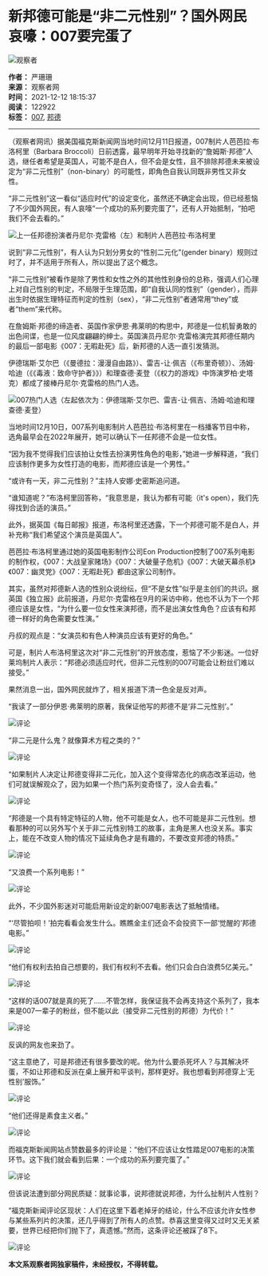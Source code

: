 # 新邦德可能是“非二元性别”？国外网民哀嚎：007要完蛋了

![观察者](https://i.guancha.cn/vip-diamond.gif)

**作者：** 严珊珊  
**来源：** 观察者网  
**时间：** 2021-12-12 18:15:37  
**阅读：** 122922  
**标签：** [007](https://www.guancha.cn/api/search.htm?click=news&keyword=007), [邦德](https://www.guancha.cn/api/search.htm?click=news&keyword=%E9%82%A6%E5%BE%B7)

---

（观察者网讯）据美国福克斯新闻网当地时间12月11日报道，007制片人芭芭拉·布洛柯里（Barbara Broccoli）日前透露，最早明年开始寻找新的“詹姆斯·邦德”人选，继任者希望是英国人，可能不是白人，但不会是女性，且不排除邦德未来被设定为“非二元性别”（non-binary）的可能性，即角色自我认同既非男性又非女性。

“非二元性别”这一看似“适应时代”的设定变化，虽然还不确定会出现，但已经惹恼了不少国外网民，有人哀嚎“一个成功的系列要完蛋了”，还有人开始抵制，“拍吧我们不会去看的。”

![上一任邦德扮演者丹尼尔·克雷格（左）和制片人芭芭拉·布洛柯里](https://i.guancha.cn/news/external/2021/12/12/20211212172129738.jpg)

说到“非二元性别”，有人认为只划分男女的“性别二元化”(gender binary）规则过时了，并不适用于所有人，所以提出了这个概念。

“非二元性别”被看作是除了男性和女性之外的其他性别身份的总称，强调人们心理上对自己性别的判定，不局限于生理范围，即“自我认同的性别”（gender），而非出生时依据生理特征而判定的性别（sex），“非二元性别”者通常用“they”或者“them”来代称。

在詹姆斯·邦德的缔造者、英国作家伊恩·弗莱明的构思中，邦德是一位机智勇敢的出色间谍，也是一位风度翩翩的绅士。英国演员丹尼尔·克雷格演完其邦德任期内的最后一部电影《007：无暇赴死》后，新邦德的人选一直引发猜测。

伊德瑞斯·艾尔巴（《曼德拉：漫漫自由路》）、雷吉-让·佩吉（《布里奇顿》）、汤姆·哈迪（《《毒液：致命守护者》》）和理查德·麦登（《权力的游戏》中饰演罗柏·史塔克）都成了接棒丹尼尔·克雷格的热门人选。

![007热门人选（左起依次为：伊德瑞斯·艾尔巴、雷吉-让·佩吉、汤姆·哈迪和理查德·麦登）](https://i.guancha.cn/news/social/2021/12/12/20211212172615747.jpg)

当地时间12月10日，007系列电影制片人芭芭拉·布洛柯里在一档播客节目中称，选角最早会在2022年展开，她可以确认下一任邦德不会是一位女性。

“因为我不觉得我们应该拍让女性去扮演男性角色的电影，”她进一步解释道，“我们应该制作更多为女性打造的电影，而邦德应该是一个男性。”

“或许有一天，非二元性别？”主持人安娜·史密斯追问道。

“谁知道呢？”布洛柯里回答称，“我意思是，我认为都有可能（it's open），我们先得找到合适的演员。”

此外，据英国《每日邮报》报道，布洛柯里还透露，下一个邦德可能不是白人，并补充称“我们希望这个演员是英国人”。

芭芭拉·布洛柯里通过她的英国电影制作公司Eon Production控制了007系列电影的制作权，《007：大战皇家赌场》《007：大破量子危机》《007：大破天幕杀机》《007：幽灵党》《007：无暇赴死》都由这家公司制作。

其实，虽然对邦德新人选的性别众说纷纭，但“不是女性”似乎是主创们的共识。据英国《独立报》此前报道，丹尼尔·克雷格在9月的采访中称，他也不认为下一个邦德应该是女性，“为什么要一位女性来演邦德，而不是出演女性角色？应该有和邦德一样好的角色需要女性演。”

丹叔的观点是：“女演员和有色人种演员应该有更好的角色。”

可是，制片人布洛柯里这次对“非二元性别”的开放态度，惹恼了不少影迷。一位好莱坞制片人表示：“邦德必须适应时代，但非二元性别的007可能会让粉丝们难以接受。”

果然消息一出，国外网民就炸了，相关报道下清一色全是反对声。

“我读了一部分伊恩·弗莱明的原著，我保证他写的邦德不是‘非二元性别’。” 

![评论](https://i.guancha.cn/news/social/2021/12/12/20211212173301570.png)

“非二元是什么鬼？就像算术方程之类的？”

![评论](https://i.guancha.cn/news/social/2021/12/12/20211212173231686.png)

“如果制片人决定让邦德变得非二元化，加入这个变得常态化的病态改革运动，他们可就误解观众了，因为如果一个热门系列变奇怪了，没人会去看。”

![评论](https://i.guancha.cn/news/social/2021/12/12/20211212173550922.png)

“邦德是一个具有特定特征的人物，他不可能是女人，也不可能是非二元性别。想看那种的可以另外写个关于非二元性别特工的故事，主角是黑人也没关系。事实上，能在不改变人物的情况下延续角色才是有趣的，不要改变邦德的特质。”

![评论](https://i.guancha.cn/news/social/2021/12/12/20211212180349979.png)

“又浪费一个系列电影！”

![评论](https://i.guancha.cn/news/social/2021/12/12/20211212172743563.png)

此外，不少国外影迷对可能启用新设定的新007电影表达了抵触情绪。

“‘尽管拍呗！’拍完看看会发生什么。瞧瞧金主们还会不会投资下一部‘觉醒的’邦德电影。”

![评论](https://i.guancha.cn/news/social/2021/12/12/20211212173628991.png)

“他们有权利去拍自己想要的，我们有权利不去看。他们只会白白浪费5亿美元。”

![评论](https://i.guancha.cn/news/social/2021/12/12/20211212173628870.png)

“这样的话007就是真的死了……不管怎样，我保证我不会再支持这个系列了，我本来是007一辈子的粉丝，但不能以此（接受非二元性别的邦德）为代价！”

![评论](https://i.guancha.cn/news/social/2021/12/12/20211212173629670.png)

反讽的网友也来劲了。

“这主意绝了，可是邦德还有很多要改的呢。他为什么要杀死坏人？与其解决坏蛋，不如让邦德和反派在桌上展开和平谈判，那样更好。我也想看到邦德穿上‘无性别’服饰。”

![评论](https://i.guancha.cn/news/social/2021/12/12/20211212173301241.png)

“他们还得是素食主义者。”

![评论](https://i.guancha.cn/news/social/2021/12/12/20211212172902868.png)

而福克斯新闻网站点赞数最多的评论是：“他们不应该让女性踏足007电影的决策环节。这下我们就会看到后果：一个成功的系列要完蛋了。”

![评论](https://i.guancha.cn/news/social/2021/12/12/20211212173513382.png)

但该说法遭到部分网民质疑：就事论事，说邦德就说邦德，为什么扯制片人性别？

“福克斯新闻评论区现状：人们在这里下着老掉牙的结论，什么不应该允许女性参与某些系列片的决策，还几乎得到了所有人的点赞。恭喜这里变得又过时又无关紧要，世界已经把你们抛下了，真遗憾。”然而，这条评论还被踩了8下。

![评论](https://i.guancha.cn/news/social/2021/12/12/20211212173527516.png)

**本文系观察者网独家稿件，未经授权，不得转载。**